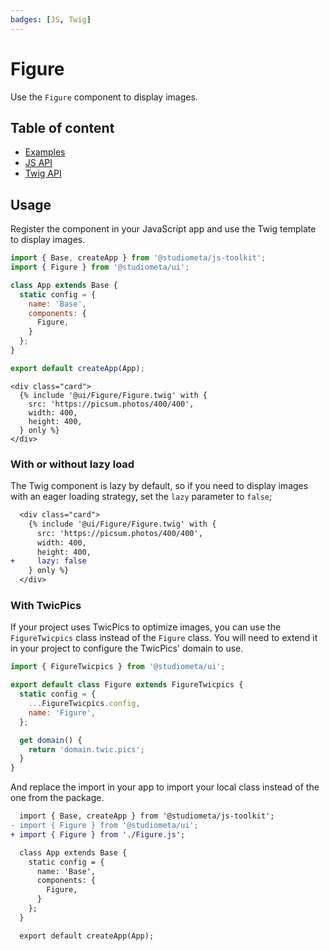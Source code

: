 ```yaml
---
badges: [JS, Twig]
---
```


# Figure <Badges :texts="$frontmatter.badges" />

Use the `Figure` component to display images.

## Table of content

- [Examples](./examples.html)
- [JS API](./js-api.html)
- [Twig API](./twig-api.html)

## Usage

Register the component in your JavaScript app and use the Twig template to display images.

```js {2,8}
import { Base, createApp } from '@studiometa/js-toolkit';
import { Figure } from '@studiometa/ui';

class App extends Base {
  static config = {
    name: 'Base',
    components: {
      Figure,
    }
  };
}

export default createApp(App);
```
```twig
<div class="card">
  {% include '@ui/Figure/Figure.twig' with {
    src: 'https://picsum.photos/400/400',
    width: 400,
    height: 400,
  } only %}
</div>
```

### With or without lazy load

The Twig component is lazy by default, so if you need to display images with an eager loading strategy, set the `lazy` parameter to `false`;

```diff
  <div class="card">
    {% include '@ui/Figure/Figure.twig' with {
      src: 'https://picsum.photos/400/400',
      width: 400,
      height: 400,
+     lazy: false
    } only %}
  </div>
```

### With TwicPics

If your project uses TwicPics to optimize images, you can use the `FigureTwicpics` class instead of the `Figure` class. You will need to extend it in your project to configure the TwicPics' domain to use.

```js
import { FigureTwicpics } from '@studiometa/ui';

export default class Figure extends FigureTwicpics {
  static config = {
    ...FigureTwicpics.config,
    name: 'Figure',
  };

  get domain() {
    return 'domain.twic.pics';
  }
}
```

And replace the import in your app to import your local class instead of the one from the package.

```diff
  import { Base, createApp } from '@studiometa/js-toolkit';
- import { Figure } from '@studiometa/ui';
+ import { Figure } from './Figure.js';

  class App extends Base {
    static config = {
      name: 'Base',
      components: {
        Figure,
      }
    };
  }

  export default createApp(App);
```
